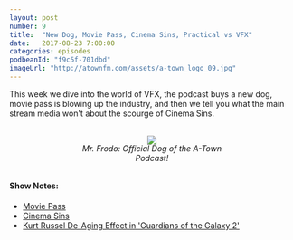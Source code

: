 ```yaml
---
layout: post
number: 9
title:  "New Dog, Movie Pass, Cinema Sins, Practical vs VFX"
date:   2017-08-23 7:00:00
categories: episodes
podbeanId: "f9c5f-701dbd"
imageUrl: "http://atownfm.com/assets/a-town_logo_09.jpg"
---
```


This week we dive into the world of VFX, the podcast buys a new dog, movie pass is blowing up the industry, and then we tell you what the main stream media won't about the scourge of Cinema Sins.

<br/>
<div style="margin:auto; max-width:300px; text-align: center">
    <img src="{{ site.url }}/assets/mr_frodo.jpg"/>
    <h6 style="margin-top: -2px;">Mr. Frodo: Official Dog of the A-Town Podcast!</h6>
</div>

#### Show Notes:
- [Movie Pass](https://www.moviepass.com/)
- [Cinema Sins](https://www.youtube.com/channel/UCYUQQgogVeQY8cMQamhHJcg)
- [Kurt Russel De-Aging Effect in 'Guardians of the Galaxy 2'](http://www.cartoonbrew.com/ideas-commentary/despite-says-kurt-russells-de-aging-guardians-galaxy-mostly-vfx-152752.html)